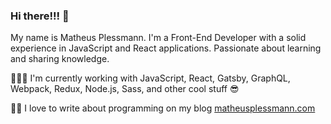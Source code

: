 ### Hi there!!! 👋

My name is Matheus Plessmann. I'm a Front-End Developer with a solid experience in JavaScript and React applications. Passionate about learning and sharing knowledge.

👨🏻‍💻 I'm currently working with JavaScript, React, Gatsby, GraphQL, Webpack, Redux, Node.js, Sass, and other cool stuff 😎

✍🏻 I love to write about programming on my blog [matheusplessmann.com](http://matheusplessmann.com/)

<!--
**maplessmann/maplessmann** is a ✨ _special_ ✨ repository because its `README.md` (this file) appears on your GitHub profile.

Here are some ideas to get you started:

- 🔭 I’m currently working on ...
- 🌱 I’m currently learning ...
- 👯 I’m looking to collaborate on ...
- 🤔 I’m looking for help with ...
- 💬 Ask me about ...
- 📫 How to reach me: ...
- 😄 Pronouns: ...
- ⚡ Fun fact: ...
-->
